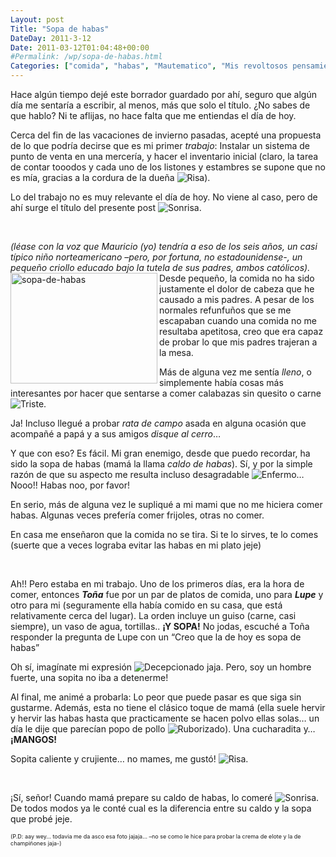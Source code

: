 ```yaml
---
Layout: post
Title: "Sopa de habas"
DateDay: 2011-3-12
Date: 2011-03-12T01:04:48+00:00
#Permalink: /wp/sopa-de-habas.html
Categories: ["comida", "habas", "Mautematico", "Mis revoltosos pensamientos", "personal", "sopa", "vida"]
---
```


<p>Hace algún tiempo dejé este borrador guardado por ahí, seguro que algún día me sentaría a escribir, al menos, más que solo el título. ¿No sabes de que hablo? Ni te aflijas, no hace falta que me entiendas el día de hoy.</p>
<p>Cerca del fin de las vacaciones de invierno pasadas, acepté una propuesta de lo que podría decirse que es mi primer <em>trabajo</em>: Instalar un sistema de punto de venta en una mercería, y hacer el inventario inicial (claro, la tarea de contar tooodos y cada uno de los listones y estambres se supone que no es mía, gracias a la cordura de la dueña <img class="wlEmoticon wlEmoticon-openmouthedsmile" style="border-style: none;" src="http://blog.mautematico.com/wp-content/uploads/2011/03/wlEmoticon-openmouthedsmile.png" alt="Risa" />).</p>
<p>Lo del trabajo no es muy relevante el día de hoy. No viene al caso, pero de ahí surge el título del presente post <img class="wlEmoticon wlEmoticon-smile" style="border-style: none;" src="http://blog.mautematico.com/wp-content/uploads/2011/03/wlEmoticon-smile.png" alt="Sonrisa" />.</p>
<p>&nbsp;</p>
<p><em>(léase con la voz que Mauricio (yo) tendría a eso de los seis años, un casi típico niño norteamericano –pero, por fortuna, no estadounidense-, un pequeño criollo educado bajo la tutela de sus padres, ambos católicos).</em> <a href="http://blog.mautematico.com/wp-content/uploads/2011/03/sopa-de-habas.jpg"><img style="background-image: none; padding-left: 0px; padding-right: 0px; display: inline; padding-top: 0px; border: 0px none -moz-use-text-color;" title="sopa-de-habas" src="http://blog.mautematico.com/wp-content/uploads/2011/03/sopa-de-habas_thumb.jpg" border="0" alt="sopa-de-habas" width="235" height="177" align="left" /></a>Desde pequeño, la comida no ha sido justamente el dolor de cabeza que he causado a mis padres. A pesar de los normales refunfuños que se me escapaban cuando una comida no me resultaba apetitosa, creo que era capaz de probar lo que mis padres trajeran a la mesa.</p>
<p>Más de alguna vez me sentía <em>lleno</em>, o simplemente había cosas más interesantes por hacer que sentarse a comer calabazas sin quesito o carne <img class="wlEmoticon wlEmoticon-sadsmile" style="border-style: none;" src="http://blog.mautematico.com/wp-content/uploads/2011/03/wlEmoticon-sadsmile.png" alt="Triste" />.</p>
<p>Ja! Incluso llegué a probar <em>rata de campo</em> asada en alguna ocasión que acompañé a papá y a sus amigos <em>disque al cerro</em>…</p>
<p>Y que con eso? Es fácil. Mi gran enemigo, desde que puedo recordar, ha sido la sopa de habas (mamá la llama <em>caldo de habas</em>). Sí, y por la simple razón de que su aspecto me resulta incluso desagradable <img class="wlEmoticon wlEmoticon-sicksmile" style="border-style: none;" src="http://blog.mautematico.com/wp-content/uploads/2011/03/wlEmoticon-sicksmile.png" alt="Enfermo" />… Nooo!! Habas noo, por favor!</p>
<p>En serio, más de alguna vez le supliqué a mi mami que no me hiciera comer habas. Algunas veces prefería comer frijoles, otras no comer.</p>
<p>En casa me enseñaron que la comida no se tira. Si te lo sirves, te lo comes (suerte que a veces lograba evitar las habas en mi plato jeje)</p>
<p>&nbsp;</p>
<p>Ah!! Pero estaba en mi trabajo. Uno de los primeros días, era la hora de comer, entonces <strong><em>Toña</em></strong> fue por un par de platos de comida, uno para <strong><em>Lupe</em></strong> y otro para mi (seguramente ella había comido en su casa, que está relativamente cerca del lugar). La orden incluye un guiso (carne, casi siempre), un vaso de agua, tortillas.. <strong>¡Y SOPA!</strong> No jodas, escuché a Toña responder la pregunta de Lupe con un “Creo que la de hoy es sopa de habas”</p>
<p>Oh sí, imagínate mi expresión <img class="wlEmoticon wlEmoticon-disappointedsmile" style="border-style: none;" src="http://blog.mautematico.com/wp-content/uploads/2011/03/wlEmoticon-disappointedsmile.png" alt="Decepcionado" /> jaja. Pero, soy un hombre fuerte, una sopita no iba a detenerme!</p>
<p>Al final, me animé a probarla: Lo peor que puede pasar es que siga sin gustarme. Además, esta no tiene el clásico toque de mamá (ella suele hervir y hervir las habas hasta que practicamente se hacen polvo ellas solas… un día le dije que parecían popo de pollo <img class="wlEmoticon wlEmoticon-embarrassedsmile" style="border-style: none;" src="http://blog.mautematico.com/wp-content/uploads/2011/03/wlEmoticon-embarrassedsmile.png" alt="Ruborizado" />). Una cucharadita y… <strong>¡MANGOS!</strong></p>
<p>Sopita caliente y crujiente… no mames, me gustó! <img class="wlEmoticon wlEmoticon-openmouthedsmile" style="border-style: none;" src="http://blog.mautematico.com/wp-content/uploads/2011/03/wlEmoticon-openmouthedsmile.png" alt="Risa" />.</p>
<p>&nbsp;</p>
<p>¡Sí, señor! Cuando mamá prepare su caldo de habas, lo comeré <img class="wlEmoticon wlEmoticon-smile" style="border-style: none;" src="http://blog.mautematico.com/wp-content/uploads/2011/03/wlEmoticon-smile.png" alt="Sonrisa" />. De todos modos ya le conté cual es la diferencia entre su caldo y la sopa que probé jeje.</p>
<p><span style="font-size: xx-small;">(P.D: aay wey… todavia me da asco esa foto jajaja… –no se como le hice para probar la crema de elote y la de champiñones jaja-)</span></p>
